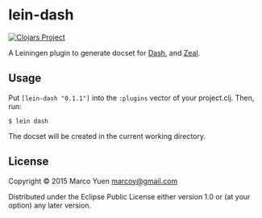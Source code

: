 # lein-dash

[![Clojars Project](http://clojars.org/lein-dash/latest-version.svg)](http://clojars.org/lein-dash)

A Leiningen plugin to generate docset for [Dash](http://kapeli.com/dash), and
[Zeal](http://zealdocs.org/).

## Usage

Put `[lein-dash "0.1.1"]` into the `:plugins` vector of your project.clj.
Then, run:

    $ lein dash

The docset will be created in the current working directory.

## License

Copyright © 2015 Marco Yuen <marcoy@gmail.com>

Distributed under the Eclipse Public License either version 1.0 or (at
your option) any later version.
